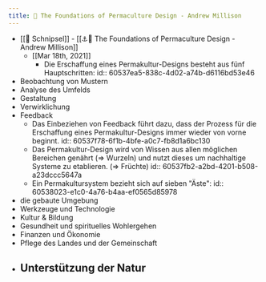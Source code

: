 ```yaml
---
title: 💭 The Foundations of Permaculture Design - Andrew Millison
---
```


- [[💭 Schnipsel]] - [[⚓️📝 The Foundations of Permaculture Design - Andrew Millison]]
  - [[Mar 18th, 2021]]
    - Die Erschaffung eines Permakultur-Designs besteht aus fünf Hauptschritten:
      id:: 60537ea5-838c-4d02-a74b-d6116bd53e46
- Beobachtung von Mustern
- Analyse des Umfelds
- Gestaltung
- Verwirklichung
- Feedback
    - Das Einbeziehen von Feedback führt dazu, dass der Prozess für die Erschaffung eines Permakultur-Designs immer wieder von vorne beginnt.
      id:: 60537f78-6f1b-4bfe-a0c7-fb8d1a6bc130
    - Das Permakultur-Design wird von Wissen aus allen möglichen Bereichen genährt (=> Wurzeln) und nutzt dieses um nachhaltige Systeme zu etablieren. (=> Früchte)
      id:: 60537fb2-a2bd-4201-b508-a23dccc5647a
    - Ein Permakultursystem bezieht sich auf sieben "Äste":
      id:: 60538023-e1c0-4a76-b4aa-ef0565d85978
- die gebaute Umgebung
- Werkzeuge und Technologie
- Kultur & Bildung
- Gesundheit und spirituelles Wohlergehen
- Finanzen und Ökonomie
- Pflege des Landes und der Gemeinschaft
- Unterstützung der Natur
    -